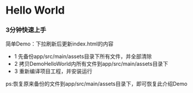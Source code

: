 # Hello World
### 3分钟快速上手
简单Demo：下拉刷新后更新index.html的内容

* 1 先备份app/src/main/assets目录下所有文件，并全部清除
* 2 拷贝DemoHelloWorld内所有文件到app/src/main/assets目录下
* 3 重新编译项目工程，并安装运行

ps:恢复原来备份的文件到app/src/main/assets目录下，即可恢复此介绍Demo